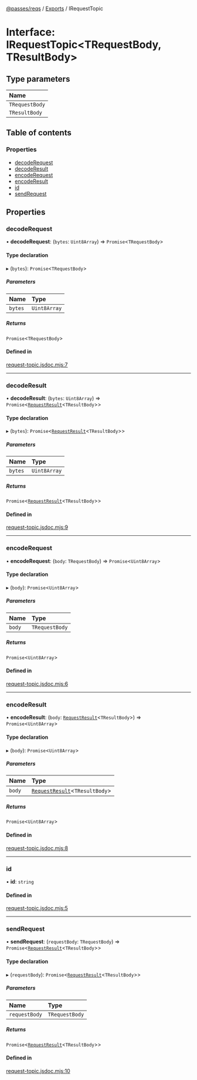 [@passes/reqs](../README.md) / [Exports](../modules.md) / IRequestTopic

# Interface: IRequestTopic\<TRequestBody, TResultBody\>

## Type parameters

| Name |
| :------ |
| `TRequestBody` |
| `TResultBody` |

## Table of contents

### Properties

- [decodeRequest](IRequestTopic.md#decoderequest)
- [decodeResult](IRequestTopic.md#decoderesult)
- [encodeRequest](IRequestTopic.md#encoderequest)
- [encodeResult](IRequestTopic.md#encoderesult)
- [id](IRequestTopic.md#id)
- [sendRequest](IRequestTopic.md#sendrequest)

## Properties

### decodeRequest

• **decodeRequest**: (`bytes`: `Uint8Array`) => `Promise`\<`TRequestBody`\>

#### Type declaration

▸ (`bytes`): `Promise`\<`TRequestBody`\>

##### Parameters

| Name | Type |
| :------ | :------ |
| `bytes` | `Uint8Array` |

##### Returns

`Promise`\<`TRequestBody`\>

#### Defined in

[request-topic.jsdoc.mjs:7](https://github.com/passes-org/passes/blob/68c44c5/packages/reqs/src/request-topic.jsdoc.mjs#L7)

___

### decodeResult

• **decodeResult**: (`bytes`: `Uint8Array`) => `Promise`\<[`RequestResult`](../modules.md#requestresult)\<`TResultBody`\>\>

#### Type declaration

▸ (`bytes`): `Promise`\<[`RequestResult`](../modules.md#requestresult)\<`TResultBody`\>\>

##### Parameters

| Name | Type |
| :------ | :------ |
| `bytes` | `Uint8Array` |

##### Returns

`Promise`\<[`RequestResult`](../modules.md#requestresult)\<`TResultBody`\>\>

#### Defined in

[request-topic.jsdoc.mjs:9](https://github.com/passes-org/passes/blob/68c44c5/packages/reqs/src/request-topic.jsdoc.mjs#L9)

___

### encodeRequest

• **encodeRequest**: (`body`: `TRequestBody`) => `Promise`\<`Uint8Array`\>

#### Type declaration

▸ (`body`): `Promise`\<`Uint8Array`\>

##### Parameters

| Name | Type |
| :------ | :------ |
| `body` | `TRequestBody` |

##### Returns

`Promise`\<`Uint8Array`\>

#### Defined in

[request-topic.jsdoc.mjs:6](https://github.com/passes-org/passes/blob/68c44c5/packages/reqs/src/request-topic.jsdoc.mjs#L6)

___

### encodeResult

• **encodeResult**: (`body`: [`RequestResult`](../modules.md#requestresult)\<`TResultBody`\>) => `Promise`\<`Uint8Array`\>

#### Type declaration

▸ (`body`): `Promise`\<`Uint8Array`\>

##### Parameters

| Name | Type |
| :------ | :------ |
| `body` | [`RequestResult`](../modules.md#requestresult)\<`TResultBody`\> |

##### Returns

`Promise`\<`Uint8Array`\>

#### Defined in

[request-topic.jsdoc.mjs:8](https://github.com/passes-org/passes/blob/68c44c5/packages/reqs/src/request-topic.jsdoc.mjs#L8)

___

### id

• **id**: `string`

#### Defined in

[request-topic.jsdoc.mjs:5](https://github.com/passes-org/passes/blob/68c44c5/packages/reqs/src/request-topic.jsdoc.mjs#L5)

___

### sendRequest

• **sendRequest**: (`requestBody`: `TRequestBody`) => `Promise`\<[`RequestResult`](../modules.md#requestresult)\<`TResultBody`\>\>

#### Type declaration

▸ (`requestBody`): `Promise`\<[`RequestResult`](../modules.md#requestresult)\<`TResultBody`\>\>

##### Parameters

| Name | Type |
| :------ | :------ |
| `requestBody` | `TRequestBody` |

##### Returns

`Promise`\<[`RequestResult`](../modules.md#requestresult)\<`TResultBody`\>\>

#### Defined in

[request-topic.jsdoc.mjs:10](https://github.com/passes-org/passes/blob/68c44c5/packages/reqs/src/request-topic.jsdoc.mjs#L10)
